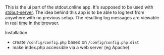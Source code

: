 This is the ui part of the stdout.online app. It's supposed to be used with [stdout-server](https://github.com/tperunsky/stdout-server). The idea behind this app is to be able to log text from anywhere with 
no previous setup. The resulting log messages are viewable in real time in the browser. 

Installation
- create `/config/config.php` based on `/config/config.php.dist`
- make index.php accessible via a web server (eg Apache)
